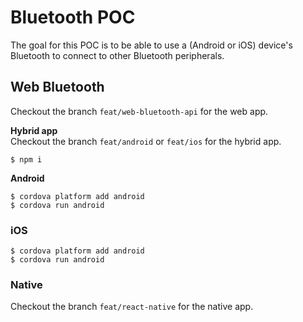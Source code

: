 # Bluetooth POC

The goal for this POC is to be able to use a (Android or iOS) device's Bluetooth to
connect to other Bluetooth peripherals.

## Web Bluetooth
Checkout the branch `feat/web-bluetooth-api` for the web app.

**Hybrid app**  
Checkout the branch `feat/android` or `feat/ios` for the hybrid app.
```
$ npm i
```

**Android**
```
$ cordova platform add android
$ cordova run android
```

### iOS
```
$ cordova platform add android
$ cordova run android
```

### Native
Checkout the branch `feat/react-native` for the native app.
